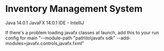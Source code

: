 # Inventory Management System

Java 14.0.1
JavaFX 14.0.1
IDE - IntelliJ

If there's a problem loading javafx classes at launch, add this to your run config for main
"--module-path "path\to\javafx sdk"
--add-modules=javafx.controls,javafx.fxml"
